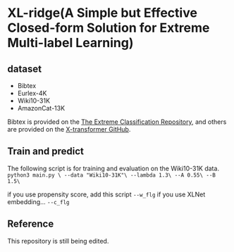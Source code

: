 # XL-ridge(A Simple but Effective Closed-form Solution for Extreme Multi-label Learning)

## dataset

- Bibtex
- Eurlex-4K
- Wiki10-31K
- AmazonCat-13K
  
Bibtex is provided on the [The Extreme Classification Repository](http://manikvarma.org/downloads/XC/XMLRepository.html#ba-pair), and others are provided on the [X-transformer GitHub](https://github.com/OctoberChang/X-Transformer).


## Train and predict
The following script is for training and evaluation on the Wiki10-31K data.
<br>
`
python3 main.py \
--data "Wiki10-31K"\
--lambda 1.3\
--A 0.55\
--B 1.5\
`

if you use propensity score, add this script
`--w_flg`
if you use XLNet embedding...
`--c_flg`

## Reference
This repository is still being edited.
